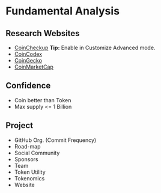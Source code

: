 # Fundamental Analysis

## Research Websites

- [CoinCheckup](https://coincheckup.com) **Tip:** Enable in Customize Advanced mode.
- [CoinCodex](https://coincodex.com)
- [CoinGecko](https://coingecko.com)
- [CoinMarketCap](https://coinmarketcap.com)

## Confidence

- Coin better than Token
- Max supply <= 1 Billion

## Project

- GitHub Org. (Commit Frequency)
- Road-map
- Social Community
- Sponsors
- Team
- Token Utility
- Tokenomics
- Website
